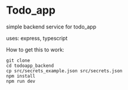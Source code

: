 # Todo_app

simple backend service for todo_app

uses: express, typescript

How to get this to work:

    git clone
    cd todoapp_backend
    cp src/secrets_example.json src/secrets.json
    npm install
    npm run dev

